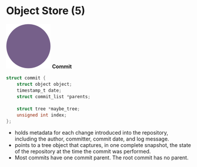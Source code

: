 # Object Store (5)

<div grid="~ cols-2" class="justify-items-center text-center items-center mt-10">

<div>

![Local Image](/commit.png)
**Commit**

</div>

<div class="text-left">

```c
struct commit {
	struct object object;
	timestamp_t date;
	struct commit_list *parents;

	struct tree *maybe_tree;
	unsigned int index;
};
```

</div>

</div>

- holds metadata for each change introduced into the repository, including the author, committer, commit date, and log message.
- points to a tree object that captures, in one complete snapshot, the state of the repository at the time the commit was performed.
- Most commits have one commit parent. The root commit has no parent.